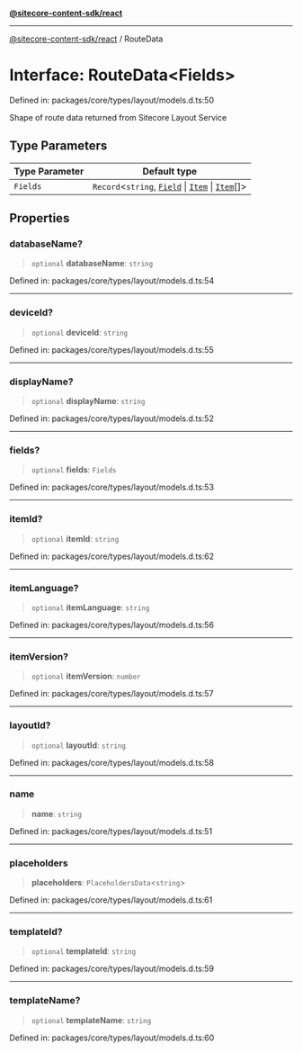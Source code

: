 [**@sitecore-content-sdk/react**](../README.md)

***

[@sitecore-content-sdk/react](../README.md) / RouteData

# Interface: RouteData\<Fields\>

Defined in: packages/core/types/layout/models.d.ts:50

Shape of route data returned from Sitecore Layout Service

## Type Parameters

| Type Parameter | Default type |
| ------ | ------ |
| `Fields` | `Record`\<`string`, [`Field`](Field.md) \| [`Item`](Item.md) \| [`Item`](Item.md)[]\> |

## Properties

### databaseName?

> `optional` **databaseName**: `string`

Defined in: packages/core/types/layout/models.d.ts:54

***

### deviceId?

> `optional` **deviceId**: `string`

Defined in: packages/core/types/layout/models.d.ts:55

***

### displayName?

> `optional` **displayName**: `string`

Defined in: packages/core/types/layout/models.d.ts:52

***

### fields?

> `optional` **fields**: `Fields`

Defined in: packages/core/types/layout/models.d.ts:53

***

### itemId?

> `optional` **itemId**: `string`

Defined in: packages/core/types/layout/models.d.ts:62

***

### itemLanguage?

> `optional` **itemLanguage**: `string`

Defined in: packages/core/types/layout/models.d.ts:56

***

### itemVersion?

> `optional` **itemVersion**: `number`

Defined in: packages/core/types/layout/models.d.ts:57

***

### layoutId?

> `optional` **layoutId**: `string`

Defined in: packages/core/types/layout/models.d.ts:58

***

### name

> **name**: `string`

Defined in: packages/core/types/layout/models.d.ts:51

***

### placeholders

> **placeholders**: `PlaceholdersData`\<`string`\>

Defined in: packages/core/types/layout/models.d.ts:61

***

### templateId?

> `optional` **templateId**: `string`

Defined in: packages/core/types/layout/models.d.ts:59

***

### templateName?

> `optional` **templateName**: `string`

Defined in: packages/core/types/layout/models.d.ts:60
